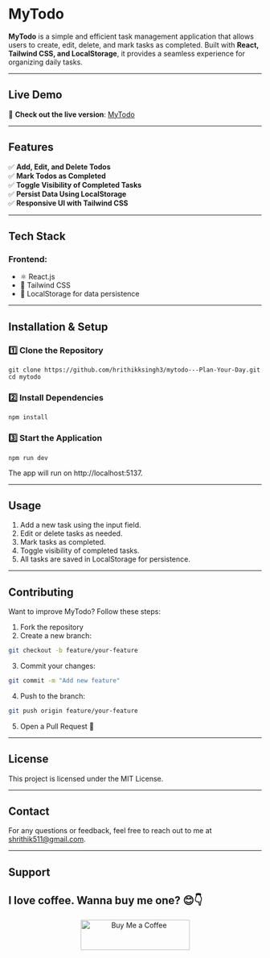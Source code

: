 # **MyTodo**    

**MyTodo** is a simple and efficient task management application that allows users to create, edit, delete, and mark tasks as completed. Built with **React, Tailwind CSS, and LocalStorage**, it provides a seamless experience for organizing daily tasks.

---

## **Live Demo**  
🔗 **Check out the live version**: [MyTodo](https://mytodo-0r0c.onrender.com)

---

## **Features**  

✅ **Add, Edit, and Delete Todos**  
✅ **Mark Todos as Completed**  
✅ **Toggle Visibility of Completed Tasks**  
✅ **Persist Data Using LocalStorage**  
✅ **Responsive UI with Tailwind CSS**  

---

## **Tech Stack**  

### **Frontend:**  
- ⚛ React.js  
- 🎨 Tailwind CSS  
- 💾 LocalStorage for data persistence  

---

## **Installation & Setup**  

### **1️⃣ Clone the Repository**  
```
git clone https://github.com/hrithikksingh3/mytodo---Plan-Your-Day.git
cd mytodo
```

### **2️⃣ Install Dependencies**  
```
npm install
```

### **3️⃣ Start the Application**  
```
npm run dev
```

The app will run on http://localhost:5137.

---

## **Usage**  

1. Add a new task using the input field.
2. Edit or delete tasks as needed.
3. Mark tasks as completed.
4. Toggle visibility of completed tasks.
5. All tasks are saved in LocalStorage for persistence.

---

## **Contributing**  

Want to improve MyTodo? Follow these steps:

1. Fork the repository
2. Create a new branch:
```bash
git checkout -b feature/your-feature
```
3. Commit your changes:
```bash
git commit -m "Add new feature"
```
4. Push to the branch:
```bash
git push origin feature/your-feature
```
5. Open a Pull Request 🚀

---

## **License**  
This project is licensed under the MIT License.

---

## **Contact**  
For any questions or feedback, feel free to reach out to me at shrithik511@gmail.com.

---

## **Support**  

<h2>I love coffee. Wanna buy me one? 😊👇</h2>
<p align="center">
  <a href="https://www.buymeacoffee.com/codersvoice" target="_blank">
    <img src="https://cdn.buymeacoffee.com/buttons/v2/default-yellow.png" alt="Buy Me a Coffee" style="height: 60px !important;width: 217px !important;" >
  </a>
</p>
